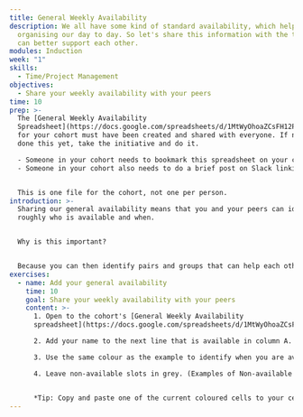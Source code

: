 ```yaml
---
title: General Weekly Availability
description: We all have some kind of standard availability, which helps us
  organising our day to day. So let's share this information with the team so we
  can better support each other.
modules: Induction
week: "1"
skills:
  - Time/Project Management
objectives:
  - Share your weekly availability with your peers
time: 10
prep: >-
  The [General Weekly Availability
  Spreadsheet](https://docs.google.com/spreadsheets/d/1MtWyOhoaZCsFH12PLXbAMHBS_e32nQNseVkMj2OP0Q0/copy)
  for your cohort must have been created and shared with everyone. If no one has
  done this yet, take the initiative and do it.

  - Someone in your cohort needs to bookmark this spreadsheet on your cohort channel in Slack.
  - Someone in your cohort also needs to do a brief post on Slack linking people to this spreadsheet.


  T﻿his is one file for the cohort, not one per person.
introduction: >-
  S﻿haring our general availability means that you and your peers can identify
  roughly who is available and when. 


  Why is this important? 


  Because you can then identify pairs and groups that can help each other, and helping each other is good for the community and your relationship, and makes us feel good about ourselves.
exercises:
  - name: Add your general availability
    time: 10
    goal: Share your weekly availability with your peers
    content: >-
      1. Open to the cohort's [General Weekly Availability
      spreadsheet](https://docs.google.com/spreadsheets/d/1MtWyOhoaZCsFH12PLXbAMHBS_e32nQNseVkMj2OP0Q0/copy). 

      2. A﻿dd your name to the next line that is available in column A.

      3. Use the same colour as the example to identify when you are available. 

      4. L﻿eave non-available slots in grey. (Examples of Non-available slots: school pick-up/drop-off times, eating times, individual studying, part-time job, resting time, exercising times, mental health focus, etc. You do not have to detail what you are doing, but consider these when adding your availability)


      *T﻿ip: Copy and paste one of the current coloured cells to your cell, this way you don't have to figure out what's the correct colour to use.*
---
```

